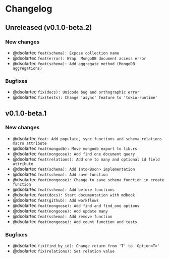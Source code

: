 # Changelog

## Unreleased (v0.1.0-beta.2)

### New changes
- @dsolartec `feat(schema): Expose collection name`
- @dsolartec `feat(error): Wrap  MongoDB document access error`
- @dsolartec `feat(schema): Add aggregate method (MongoDB aggregations)`

### Bugfixes

- @dsolartec `fix(docs): Unicode bug and orthographic error`
- @dsolartec `fix(tests): Change 'async' feature to 'tokio-runtime'`

## v0.1.0-beta.1

### New changes

- @dsolartec `feat: Add populate, sync functions and schema_relations macro attribute`
- @dsolartec `feat(mongodb): Move mongodb export to lib.rs`
- @dsolartec `feat(nongoose): Add find one document query`
- @dsolartec `feat(relations): Add one to many and optional id field attribute`
- @dsolartec `feat(schema): Add Into<Bson> implementation`
- @dsolartec `feat(schema): Add save function`
- @dsolartec `feat(nongoose): Change to save schema function in create function`
- @dsolartec `feat(schema): Add before functions`
- @dsolartec `feat(docs): Start documentation with mdbook`
- @dsolartec `feat(github): Add workflows`
- @dsolartec `feat(nongoose): Add find and find_one options`
- @dsolartec `feat(nongoose): Add update many`
- @dsolartec `feat(schema): Add remove function`
- @dsolartec `feat(nongoose): Add count function and tests`

### Bugfixes

- @dsolartec `fix(find_by_id): Change return from 'T' to 'Option<T>'`
- @dsolartec `fix(relations): Set relation value`
